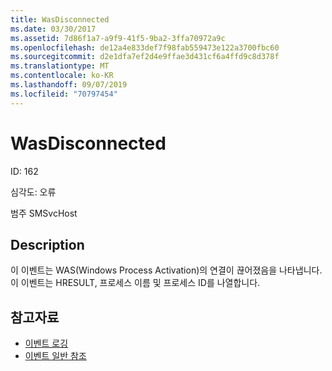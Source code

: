 ```yaml
---
title: WasDisconnected
ms.date: 03/30/2017
ms.assetid: 7d86f1a7-a9f9-41f5-9ba2-3ffa70972a9c
ms.openlocfilehash: de12a4e833def7f98fab559473e122a3700fbc60
ms.sourcegitcommit: d2e1dfa7ef2d4e9ffae3d431cf6a4ffd9c8d378f
ms.translationtype: MT
ms.contentlocale: ko-KR
ms.lasthandoff: 09/07/2019
ms.locfileid: "70797454"
---
```

# <a name="wasdisconnected"></a>WasDisconnected
ID: 162  
  
 심각도: 오류  
  
 범주 SMSvcHost  
  
## <a name="description"></a>Description  
 이 이벤트는 WAS(Windows Process Activation)의 연결이 끊어졌음을 나타냅니다. 이 이벤트는 HRESULT, 프로세스 이름 및 프로세스 ID를 나열합니다.  
  
## <a name="see-also"></a>참고자료

- [이벤트 로깅](index.md)
- [이벤트 일반 참조](events-general-reference.md)

